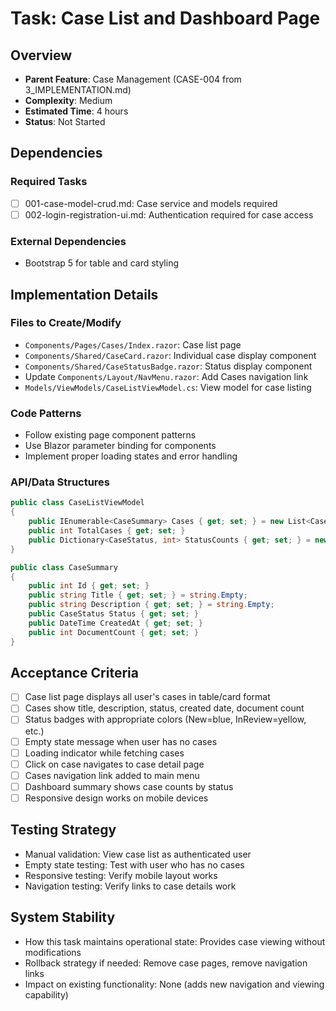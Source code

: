 # Task: Case List and Dashboard Page

## Overview
- **Parent Feature**: Case Management (CASE-004 from 3_IMPLEMENTATION.md)
- **Complexity**: Medium
- **Estimated Time**: 4 hours
- **Status**: Not Started

## Dependencies
### Required Tasks
- [ ] 001-case-model-crud.md: Case service and models required
- [ ] 002-login-registration-ui.md: Authentication required for case access

### External Dependencies
- Bootstrap 5 for table and card styling

## Implementation Details
### Files to Create/Modify
- `Components/Pages/Cases/Index.razor`: Case list page
- `Components/Shared/CaseCard.razor`: Individual case display component
- `Components/Shared/CaseStatusBadge.razor`: Status display component
- Update `Components/Layout/NavMenu.razor`: Add Cases navigation link
- `Models/ViewModels/CaseListViewModel.cs`: View model for case listing

### Code Patterns
- Follow existing page component patterns
- Use Blazor parameter binding for components
- Implement proper loading states and error handling

### API/Data Structures
```csharp
public class CaseListViewModel
{
    public IEnumerable<CaseSummary> Cases { get; set; } = new List<CaseSummary>();
    public int TotalCases { get; set; }
    public Dictionary<CaseStatus, int> StatusCounts { get; set; } = new();
}

public class CaseSummary
{
    public int Id { get; set; }
    public string Title { get; set; } = string.Empty;
    public string Description { get; set; } = string.Empty;
    public CaseStatus Status { get; set; }
    public DateTime CreatedAt { get; set; }
    public int DocumentCount { get; set; }
}
```

## Acceptance Criteria
- [ ] Case list page displays all user's cases in table/card format
- [ ] Cases show title, description, status, created date, document count
- [ ] Status badges with appropriate colors (New=blue, InReview=yellow, etc.)
- [ ] Empty state message when user has no cases
- [ ] Loading indicator while fetching cases
- [ ] Click on case navigates to case detail page
- [ ] Cases navigation link added to main menu
- [ ] Dashboard summary shows case counts by status
- [ ] Responsive design works on mobile devices

## Testing Strategy
- Manual validation: View case list as authenticated user
- Empty state testing: Test with user who has no cases
- Responsive testing: Verify mobile layout works
- Navigation testing: Verify links to case details work

## System Stability
- How this task maintains operational state: Provides case viewing without modifications
- Rollback strategy if needed: Remove case pages, remove navigation links
- Impact on existing functionality: None (adds new navigation and viewing capability)
